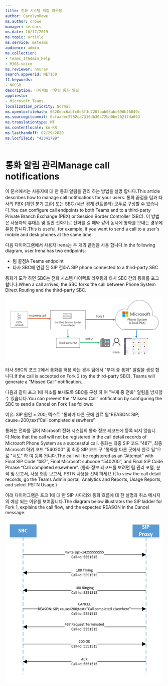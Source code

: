 ```yaml
---
title: 전화 시스템 직접 라우팅
author: CarolynRowe
ms.author: crowe
manager: serdars
ms.date: 10/17/2019
ms.topic: article
ms.service: msteams
audience: admin
ms.collection:
- Teams_ITAdmin_Help
- M365-voice
ms.reviewer: nmurav
search.appverid: MET150
f1.keywords:
- NOCSH
description: 다이렉트 라우팅 통화 알림
appliesto:
- Microsoft Teams
localization_priority: Normal
ms.openlocfilehash: 0320ebc6abfc0e3f3d720fbab03abc698b26849c
ms.sourcegitcommit: 6cfaadec5782ca7316db36472bd0be20217da693
ms.translationtype: MT
ms.contentlocale: ko-KR
ms.lasthandoff: 02/29/2020
ms.locfileid: "42341799"
---
```

# <a name="manage-call-notifications"></a><span data-ttu-id="10e33-103">통화 알림 관리</span><span class="sxs-lookup"><span data-stu-id="10e33-103">Manage call notifications</span></span>

<span data-ttu-id="10e33-104">이 문서에서는 사용자에 대 한 통화 알림을 관리 하는 방법을 설명 합니다.</span><span class="sxs-lookup"><span data-stu-id="10e33-104">This article describes how to manage call notifications for your users.</span></span> <span data-ttu-id="10e33-105">통화 끝점을 팀과 타사의 PBX (개인 분기 교환) 또는 SBC (세션 경계 컨트롤러) 모두로 구성할 수 있습니다.</span><span class="sxs-lookup"><span data-stu-id="10e33-105">You can configure call endpoints to both Teams and to a third-party Private Branch Exchange (PBX) or Session Border Controller (SBC).</span></span>  <span data-ttu-id="10e33-106">이 방법은 사용자의 휴대폰 및 일반 전화기로 전화를 걸 때와 같이 동시에 통화를 보내는 경우에 유용 합니다.</span><span class="sxs-lookup"><span data-stu-id="10e33-106">This is useful, for example, if you want to send a call to a user's mobile and desk phones at the same time.</span></span>   

<span data-ttu-id="10e33-107">다음 다이어그램에서 사용자 Irena는 두 개의 끝점을 사용 합니다.</span><span class="sxs-lookup"><span data-stu-id="10e33-107">In the following diagram, user Irena has two endpoints:</span></span>

- <span data-ttu-id="10e33-108">팀 끝점</span><span class="sxs-lookup"><span data-stu-id="10e33-108">A Teams endpoint</span></span>
- <span data-ttu-id="10e33-109">타사 SBC에 연결 된 SIP 전화</span><span class="sxs-lookup"><span data-stu-id="10e33-109">A SIP phone connected to a third-party SBC</span></span>

<span data-ttu-id="10e33-110">통화가 도착 하면 SBC는 전화 시스템 다이렉트 라우팅과 타사 SBC 간의 통화를 포크 합니다.</span><span class="sxs-lookup"><span data-stu-id="10e33-110">When a call arrives, the SBC forks the call between Phone System Direct Routing and the third-party SBC.</span></span>


![분기 팀 끝점을 보여 주는 다이어그램](media/direct-routing-call-notification-1.png)

<span data-ttu-id="10e33-112">타사 SBC의 포크 2에서 통화를 허용 하는 경우 팀에서 "부재 중 통화" 알림을 생성 합니다.</span><span class="sxs-lookup"><span data-stu-id="10e33-112">If the call is accepted on Fork 2 (by the third-party SBC), Teams will generate a “Missed Call” notification.</span></span>  

<span data-ttu-id="10e33-113">다음과 같이 포크 1에 취소를 보내도록 SBC를 구성 하 여 "부재 중 전화" 알림을 방지할 수 있습니다.</span><span class="sxs-lookup"><span data-stu-id="10e33-113">You can prevent the “Missed Call” notification by configuring the SBC to send a Cancel on Fork 1 as follows:</span></span>

<span data-ttu-id="10e33-114">이유: SIP 원인 = 200; 텍스트 "통화가 다른 곳에 완료 됨"</span><span class="sxs-lookup"><span data-stu-id="10e33-114">REASON: SIP; cause=200;text”Call completed elsewhere”</span></span> 

<span data-ttu-id="10e33-115">통화는 전화를 걸어 Microsoft 전화 시스템의 통화 정보 레코드에 등록 되지 않습니다.</span><span class="sxs-lookup"><span data-stu-id="10e33-115">Note that the call will not be registered in the call detail records of Microsoft Phone System as a successful call.</span></span> <span data-ttu-id="10e33-116">통화는 최종 SIP 코드 "487", 최종 Microsoft 하위 코드 "540200" 및 최종 SIP 코드 구 "통화를 다른 곳에서 완료 됨"으로 "시도" 하 여 등록 됩니다.</span><span class="sxs-lookup"><span data-stu-id="10e33-116">The call will be registered as an “Attempt” with Final SIP Code “487”, Final Microsoft subcode “540200”, and Final SIP Code Phrase “Call completed elsewhere”.</span></span>  <span data-ttu-id="10e33-117">(통화 정보 레코드를 보려면 팀 관리 포털, 분석 및 보고서, 사용 현황 보고서, PSTN 사용을 선택 하세요.)</span><span class="sxs-lookup"><span data-stu-id="10e33-117">(To view the call detail records, go the Teams Admin portal, Analytics and Reports, Usage Reports, and select PSTN Usage.)</span></span>


<span data-ttu-id="10e33-118">아래 다이어그램은 포크 1에 대 한 SIP 사다리와 통화 흐름에 대 한 설명과 취소 메시지의 예상 되는 이유를 보여줍니다.</span><span class="sxs-lookup"><span data-stu-id="10e33-118">The diagram below illustrates the SIP ladder for Fork 1, explains the call flow, and the expected REASON in the Cancel message.</span></span> 

![분기 팀 끝점을 보여 주는 다이어그램](media/direct-routing-call-notification-2.png)
